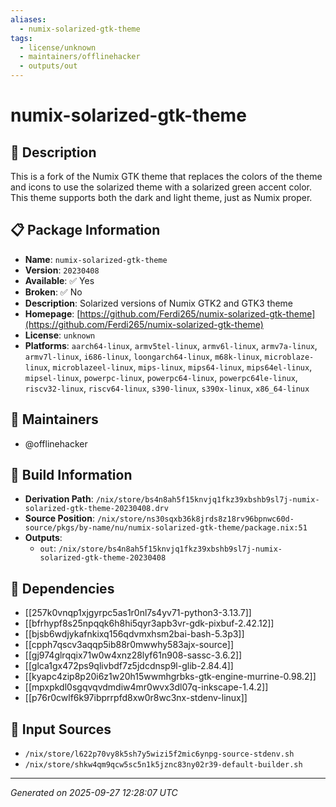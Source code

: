 ```yaml
---
aliases:
  - numix-solarized-gtk-theme
tags:
  - license/unknown
  - maintainers/offlinehacker
  - outputs/out
---
```


# numix-solarized-gtk-theme

## 📝 Description

This is a fork of the Numix GTK theme that replaces the colors of the theme
and icons to use the solarized theme with a solarized green accent color.
This theme supports both the dark and light theme, just as Numix proper.


## 📋 Package Information

- **Name**: `numix-solarized-gtk-theme`
- **Version**: `20230408`
- **Available**: ✅ Yes
- **Broken**: ✅ No
- **Description**: Solarized versions of Numix GTK2 and GTK3 theme
- **Homepage**: [https://github.com/Ferdi265/numix-solarized-gtk-theme](https://github.com/Ferdi265/numix-solarized-gtk-theme)
- **License**: `unknown`
- **Platforms**: `aarch64-linux`, `armv5tel-linux`, `armv6l-linux`, `armv7a-linux`, `armv7l-linux`, `i686-linux`, `loongarch64-linux`, `m68k-linux`, `microblaze-linux`, `microblazeel-linux`, `mips-linux`, `mips64-linux`, `mips64el-linux`, `mipsel-linux`, `powerpc-linux`, `powerpc64-linux`, `powerpc64le-linux`, `riscv32-linux`, `riscv64-linux`, `s390-linux`, `s390x-linux`, `x86_64-linux`
## 👥 Maintainers

- @offlinehacker


## 🔧 Build Information

- **Derivation Path**: `/nix/store/bs4n8ah5f15knvjq1fkz39xbshb9sl7j-numix-solarized-gtk-theme-20230408.drv`
- **Source Position**: `/nix/store/ns30sqxb36k8jrds8z18rv96bpnwc60d-source/pkgs/by-name/nu/numix-solarized-gtk-theme/package.nix:51`
- **Outputs**:
  - `out`:  `/nix/store/bs4n8ah5f15knvjq1fkz39xbshb9sl7j-numix-solarized-gtk-theme-20230408`

## 🔗 Dependencies

- [[257k0vnqp1xjgyrpc5as1r0nl7s4yv71-python3-3.13.7]]
- [[bfrhypf8s25npqqk6h8hi5qyr3apb3vr-gdk-pixbuf-2.42.12]]
- [[bjsb6wdjykafnkixq156qdvmxhsm2bai-bash-5.3p3]]
- [[cpph7qscv3aqqp5ib88r0mwwhy583ajx-source]]
- [[gj974glrqqix71w0w4xnz28lyf61n908-sassc-3.6.2]]
- [[glca1gx472ps9qlivbdf7z5jdcdnsp9l-glib-2.84.4]]
- [[kyapc4zip8p20i6z1w20h15wwmhgrbks-gtk-engine-murrine-0.98.2]]
- [[mpxpkdl0sgqvqvdmdiw4mr0wvx3dl07q-inkscape-1.4.2]]
- [[p76r0cwlf6k97ibprrpfd8xw0r8wc3nx-stdenv-linux]]

## 📁 Input Sources

- `/nix/store/l622p70vy8k5sh7y5wizi5f2mic6ynpg-source-stdenv.sh`
- `/nix/store/shkw4qm9qcw5sc5n1k5jznc83ny02r39-default-builder.sh`

---
*Generated on 2025-09-27 12:28:07 UTC*
